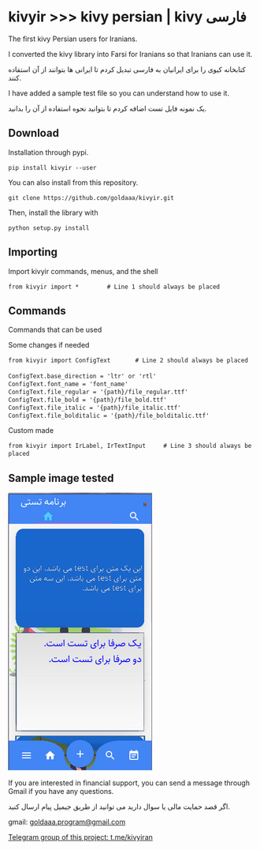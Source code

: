 # kivyir >>> kivy persian | kivy فارسی
The first kivy Persian users for Iranians.

I converted the kivy library into Farsi for Iranians so that Iranians can use it.

کتابخانه کیوی را برای ایرانیان به فارسی تبدیل کردم تا ایرانی ها بتوانند از آن استفاده کنند.

I have added a sample test file so you can understand how to use it.

یک نمونه فایل تست اضافه کردم تا بتوانید نحوه استفاده از آن را بدانید.


Download
--------

Installation through pypi.

    pip install kivyir --user

You can also install from this repository.

    git clone https://github.com/goldaaa/kivyir.git

Then, install the library with

    python setup.py install


Importing
---------

Import kivyir commands, menus, and the shell

    from kivyir import *        # Line 1 should always be placed


Commands
--------

Commands that can be used
    
Some changes if needed

    from kivyir import ConfigText       # Line 2 should always be placed
    
    ConfigText.base_direction = 'ltr' or 'rtl'
    ConfigText.font_name = 'font_name'
    ConfigText.file_regular = '{path}/file_regular.ttf'
    ConfigText.file_bold = '{path}/file_bold.ttf'
    ConfigText.file_italic = '{path}/file_italic.ttf'
    ConfigText.file_bolditalic = '{path}/file_bolditalic.ttf'

Custom made

    from kivyir import IrLabel, IrTextInput     # Line 3 should always be placed

Sample image tested
-------------------

![](https://github.com/goldaaa/kivyir/blob/main/test/sampel_test.png)


If you are interested in financial support, you can send a message through Gmail if you have any questions.

اگر قصد حمایت مالی یا سوال دارید می توانید از طریق جیمیل پیام ارسال کنید.

gmail: goldaaa.program@gmail.com

[Telegram group of this project: t.me/kivyiran](http://t.me/kivyiran)
